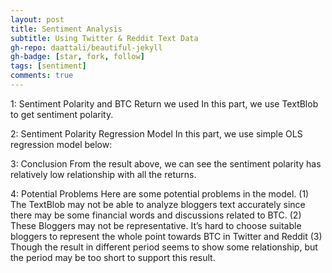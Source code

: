 ```yaml
---
layout: post
title: Sentiment Analysis
subtitle: Using Twitter & Reddit Text Data
gh-repo: daattali/beautiful-jekyll
gh-badge: [star, fork, follow]
tags: [sentiment]
comments: true
---
```


1: Sentiment Polarity and BTC Return we used
In this part, we use TextBlob to get sentiment polarity.

2: Sentiment Polarity Regression Model
In this part, we use simple OLS regression model below:

3: Conclusion
From the result above, we can see the sentiment polarity has relatively low relationship with all the returns.

4: Potential Problems
Here are some potential problems in the model.
(1)	The TextBlob may not be able to analyze bloggers text accurately since there may be some financial words and discussions related to BTC.
(2)	These Bloggers may not be representative. It’s hard to choose suitable bloggers to represent the whole point towards BTC in Twitter and Reddit
(3)	Though the result in different period seems to show some relationship, but the period may be too short to support this result.
